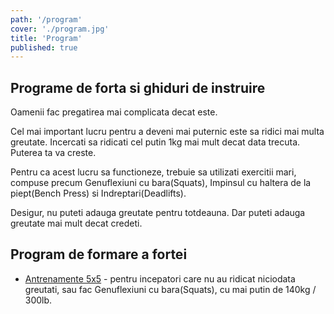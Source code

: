 ```yaml
---
path: '/program'
cover: './program.jpg'
title: 'Program'
published: true
---
```


## Programe de forta si ghiduri de instruire

Oamenii fac pregatirea mai complicata decat este.

Cel mai important lucru pentru a deveni mai puternic este sa ridici mai multa greutate. Incercati sa ridicati cel putin 1kg mai mult decat data trecuta. Puterea ta va creste.

Pentru ca acest lucru sa functioneze, trebuie sa utilizati exercitii mari, compuse precum Genuflexiuni cu bara(Squats), Impinsul cu haltera de la piept(Bench Press) si Indreptari(Deadlifts).

Desigur, nu puteti adauga greutate pentru totdeauna. Dar puteti adauga greutate mai mult decat credeti.

## Program de formare a fortei

- <a href="/5x5">Antrenamente 5x5</a> - pentru incepatori care nu au ridicat niciodata greutati, sau fac Genuflexiuni cu bara(Squats), cu mai putin de 140kg / 300lb.
  <!-- - [Madcow 5 × 5](/madcow-5x5/) - pentru elevii intermediari care pot gheata cel putin 140 kg / 300lb chiar acum- [Smolov](/smolov/) - rutina specializata pentru a adauga rapid pana la 100lb in Squat in 13 saptamani -->

<!--## Construirea muschiului

Unul dintre efectele secundare majore ale castigarii fortei fizice este construirea masei musculare.

Muschii dvs. se contracta pentru a ridica greutatile. Cu cat cresti mai mare greutatea, cu atat muschii iti lucreaza mai greu. Muschiul tau creste pentru a muta acele greutati mai mari.

Acesta este motivul pentru care rezistenta este dimensiunea.

- [Cum se construieste muschi](/build-muscle/)
- [Cum se construieste arme mai mari](/bigger-arms/)
- [Cum se construieste piept mai mare](/bigger-chest/)

## Pierderea grasimilor

Deoarece antrenamentul de forta construieste muschi, acesta previne, de asemenea, pierderea musculara atunci cand faceti dieta pentru pierderea de grasime.

Pierderea grasimii este inutila daca nu construiti muschi. Ideea este sa construiti un corp atragator, nu sa sfarsiti cu pielea grasa sau cu pielea grasa.

- [Cum sa scapi de grasime](/lose-fat/)
- [Cum sa pierzi grasimea din burta](/belly-fat/)
- [Cum sa-ti pierzi barbatele boabe](/man-boobs/)

## Crestere in greutate

Daca sunteti slab, va trebui sa mancati mai multe calorii pentru a castiga in greutate.

Ridicarea greutatilor va crea musculare. Insa aveti nevoie de un surplus caloric pentru a va creste greutatea corpului.

- [Cum sa castigi greutate](/gain-weight/)-->
